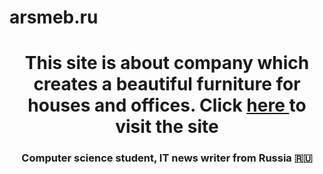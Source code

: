 # arsmeb.ru
<h1 align="center"> This site is about company which creates a beautiful furniture for houses and offices. Click <a href="http://www.arsmeb.ru/" target="_blank"> here </a>  to visit the site 
</h1>
<h3 align="center">Computer science student, IT news writer from Russia 🇷🇺</h3>
